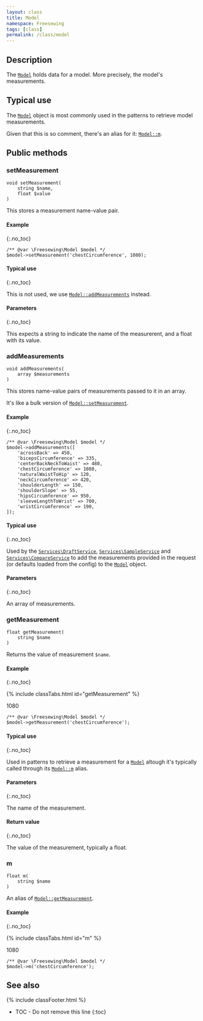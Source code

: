 ```yaml
---
layout: class
title: Model
namespace: Freesewing
tags: [class]
permalink: /class/model
---
```

## Description 

The [`Model`](model) holds data for a model. More precisely, the model's measurements.

## Typical use

The [`Model`](model) object is most commonly used in the patterns to retrieve
model measurements.

Given that this is so comment, there's an alias for it: [`Model::m`](model#m).

## Public methods

### setMeasurement

```php?start_inline=1
void setMeasurement( 
    string $name,
    float $value 
)
```
This stores a measurement name-value pair. 

#### Example
{:.no_toc}

```php?start_inline=1
/** @var \Freesewing\Model $model */
$model->setMeasurement('chestCircumference', 1080);
```

#### Typical use
{:.no_toc}

This is not used, we use [`Model::addMeasurements`](model#addmeasurements) instead.

#### Parameters
{:.no_toc}

This expects a string to indicate the name of the measurerent, and a float with its value.

### addMeasurements

```php?start_inline=1
void addMeasurements( 
    array $measurements
)
```
This stores name-value pairs of measurements passed to it in an array.

It's like a bulk version of [`Model::setMeasurement`](model#setmeasurement).

#### Example
{:.no_toc}

```php?start_inline=1
/** @var \Freesewing\Model $model */
$model->addMeasurements([
    'acrossBack' => 450,
    'bicepsCircumference' => 335,
    'centerBackNeckToWaist' => 480,
    'chestCircumference' => 1080,
    'naturalWaistToHip' => 120,
    'neckCircumference' => 420,
    'shoulderLength' => 150,
    'shoulderSlope' => 55,
    'hipsCircumference' => 950,
    'sleeveLengthToWrist' => 700,
    'wristCircumference' => 190,
]);
```

#### Typical use
{:.no_toc}

Used by the [`Services\DraftService`](services/draftservice), 
[`Services\SampleService`](services/sampleservice) and 
[`Services\CompareService`](services/compareservice) to add the 
measurements provided in the request (or defaults loaded from the 
config) to the [`Model`](model) object.

#### Parameters
{:.no_toc}

An array of measurements.

### getMeasurement

```php?start_inline=1
float getMeasurement(
    string $name
)
```
Returns the value of measurement `$name`.

#### Example
{:.no_toc}

{% include classTabs.html
    id="getMeasurement" 
%}

<div class="tab-content">
<div role="tabpanel" class="tab-pane active" id="getMeasurement-result">

1080

</div>
<div role="tabpanel" class="tab-pane" id="getMeasurement-code" markdown="1">

```php?start_inline=1
/** @var \Freesewing\Model $model */
$model->getMeasurement('chestCircumference');
```

</div>
</div>

#### Typical use
{:.no_toc}

Used in patterns to retrieve a measurement for a [`Model`](model)
altough it's typically called through its [`Model::m`](model#m) alias.

#### Parameters
{:.no_toc}

The name of the measurement.

#### Return value
{:.no_toc}

The value of the measurement, typically a float.

### m

```php?start_inline=1
float m(
    string $name
)
```

An alias of [`Model::getMeasurement`](model#getmeasurement).

#### Example
{:.no_toc}

{% include classTabs.html
    id="m" 
%}

<div class="tab-content">
<div role="tabpanel" class="tab-pane active" id="m-result">

1080

</div>
<div role="tabpanel" class="tab-pane" id="m-code" markdown="1">

```php?start_inline=1
/** @var \Freesewing\Model $model */
$model->m('chestCircumference');
```

</div>
</div>

## See also
{% include classFooter.html %}
* TOC - Do not remove this line
{:toc}

